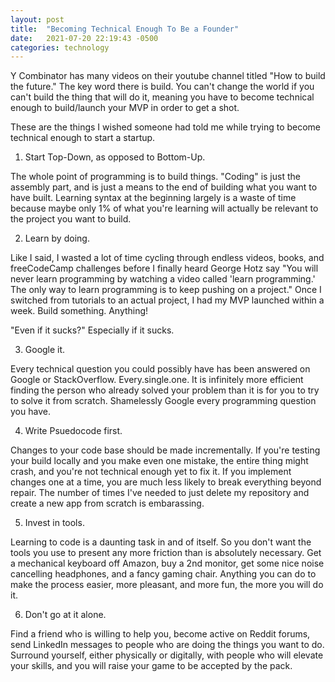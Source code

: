 ```yaml
---
layout: post
title:  "Becoming Technical Enough To Be a Founder"
date:   2021-07-20 22:19:43 -0500
categories: technology
---
```

Y Combinator has many videos on their youtube channel titled "How to build the future." The key word there is build. You can't change the world if you can't build the thing that will do it, meaning you have to become technical enough to build/launch your MVP in order to get a shot. 

These are the things I wished someone had told me while trying to become technical enough to start a startup.

1) Start Top-Down, as opposed to Bottom-Up.

The whole point of programming is to build things. "Coding" is just the assembly part, and is just a means to the end of building what you want to have built. Learning syntax at the beginning largely is a waste of time because maybe only 1% of what you're learning will actually be relevant to the project you want to build.

2) Learn by doing.

Like I said, I wasted a lot of time cycling through endless videos, books, and freeCodeCamp challenges before I finally heard George Hotz say "You will never learn programming by watching a video called 'learn programming.' The only way to learn programming is to keep pushing on a project." Once I switched from tutorials to an actual project, I had my MVP launched within a week. Build something. Anything! 

"Even if it sucks?" Especially if it sucks.

3) Google it.

Every technical question you could possibly have has been answered on Google or StackOverflow. Every.single.one. It is infinitely more efficient finding the person who already solved your problem than it is for you to try to solve it from scratch. Shamelessly Google every programming question you have.

4) Write Psuedocode first.

Changes to your code base should be made incrementally. If you're testing your build locally and you make even one mistake, the entire thing might crash, and you're not technical enough yet to fix it. If you implement changes one at a time, you are much less likely to break everything beyond repair. The number of times I've needed to just delete my repository and create a new app from scratch is embarassing. 

5) Invest in tools.

Learning to code is a daunting task in and of itself. So you don't want the tools you use to present any more friction than is absolutely necessary. Get a mechanical keyboard off Amazon, buy a 2nd monitor, get some nice noise cancelling headphones, and a fancy gaming chair. Anything you can do to make the process easier, more pleasant, and more fun, the more you will do it. 

6) Don't go at it alone.

Find a friend who is willing to help you, become active on Reddit forums, send LinkedIn messages to people who are doing the things you want to do. Surround yourself, either physically or digitally, with people who will elevate your skills, and you will raise your game to be accepted by the pack.